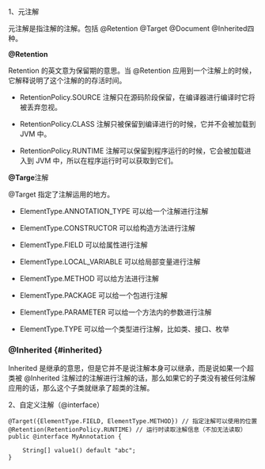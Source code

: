 1、元注解

元注解是指注解的注解。包括  @Retention @Target @Document @Inherited四种。

**@Retention**

Retention 的英文意为保留期的意思。当 @Retention 应用到一个注解上的时候，它解释说明了这个注解的的存活时间。

* RetentionPolicy.SOURCE 注解只在源码阶段保留，在编译器进行编译时它将被丢弃忽视。

* RetentionPolicy.CLASS 注解只被保留到编译进行的时候，它并不会被加载到 JVM 中。

* RetentionPolicy.RUNTIME 注解可以保留到程序运行的时候，它会被加载进入到 JVM 中，所以在程序运行时可以获取到它们。

**@Targe**注解

@Target 指定了注解运用的地方。

* ElementType.ANNOTATION\_TYPE 可以给一个注解进行注解

* ElementType.CONSTRUCTOR 可以给构造方法进行注解

* ElementType.FIELD 可以给属性进行注解

* ElementType.LOCAL\_VARIABLE 可以给局部变量进行注解

* ElementType.METHOD 可以给方法进行注解

* ElementType.PACKAGE 可以给一个包进行注解

* ElementType.PARAMETER 可以给一个方法内的参数进行注解

* ElementType.TYPE 可以给一个类型进行注解，比如类、接口、枚举

### @Inherited {#inherited}

Inherited 是继承的意思，但是它并不是说注解本身可以继承，而是说如果一个超类被 @Inherited 注解过的注解进行注解的话，那么如果它的子类没有被任何注解应用的话，那么这个子类就继承了超类的注解。

2、自定义注解（@interface）

```
@Target({ElementType.FIELD, ElementType.METHOD}) // 指定注解可以使用的位置
@Retention(RetentionPolicy.RUNTIME) // 运行时读取注解信息（不加无法读取）
public @interface MyAnnotation {

    String[] value1() default "abc";
}
```



